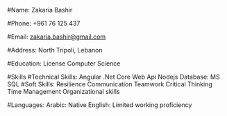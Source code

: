 #Name: Zakaria Bashir

#Phone: +961 76 125 437

#Email: zakaria.bashir@gmail.com

#Address: North Tripoli, Lebanon

#Education: License Computer Science

#Skills
 #Technical Skills:
   Angular
   .Net Core
   Web Api
   Nodejs
   Database: MS SQL
 #Soft Skills:
   Resilience
   Communication
   Teamwork
   Critical Thinking
   Time Management
   Organizational skills

#Languages:
 Arabic: Native
 English: Limited working proficiency
